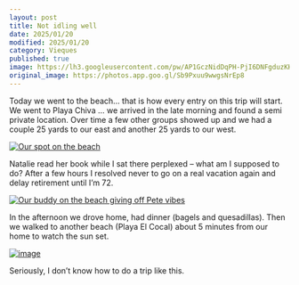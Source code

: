 ```yaml
---
layout: post
title: Not idling well
date: 2025/01/20
modified: 2025/01/20
category: Vieques
published: true
image: https://lh3.googleusercontent.com/pw/AP1GczNidDqPH-PjI6DNFgduzKHnU0UtvLegpEyuqsmoxqIHXMKg469jKXGrvWtFqkikYgTalgUlaNba4wdT9-NurFNPzbDksLLjrbGTzBB-0ymSJ3qRXFH7=s0-no
original_image: https://photos.app.goo.gl/Sb9Pxuu9wwgsNrEp8
---
```


Today we went to the beach… that is how every entry on this trip will start. We went to Playa Chiva … we arrived in the late morning and found a semi private location. Over time a few other groups showed up and we had a couple 25 yards to our east and another 25 yards to our west.

[![Our spot on the beach](https://lh3.googleusercontent.com/pw/AP1GczNWM_V8x8903hPcVvPmqDkQlvGtBWNXW3Gi9hB3GrShjaYieyotEj_x5cehhe39e_gQizAeU9jTSFZB4XS0WQVfFxIGNbiFdwv50-JHwMJh9dgqi_0R=s0-no)](https://photos.app.goo.gl/tgAeH9F8sQJtq5Bu5)

Natalie read her book while I sat there perplexed – what am I supposed to do? After a few hours I resolved never to go on a real vacation again and delay retirement until I’m 72. 

[![Our buddy on the beach giving off Pete vibes](https://lh3.googleusercontent.com/pw/AP1GczMWj3Ni_a8C8TzBoOAZZijiYK0V2_tTSPCdwoiQA3ialCjaGKKhRZTRjwo5bcT00NBz3tjkP4txBAUU7UUjitjZKVbBjE5oNE6Hi6I-jkkXbl1TXWXY=s0-no)](https://photos.app.goo.gl/ykxn7x4wp8azeuda8)


In the afternoon we drove home, had dinner (bagels and quesadillas). Then we walked to another beach (Playa El Cocal) about 5 minutes from our home to watch the sun set.

[![image](https://lh3.googleusercontent.com/pw/AP1GczNKpgh61jHXSGSMzbW2fFxMCVva7Pft_bHrnrqbLLq1d4P7BP65wM6HExooIZ0mmI6uLvXwAPSFiwSQVFu8X_vfoh_tj3kai46ptuWqtpkGlFpTFI5Q=s0-no)](https://photos.app.goo.gl/xcGqmjSKb6nAcZ198)

Seriously, I don’t know how to do a trip like this.
